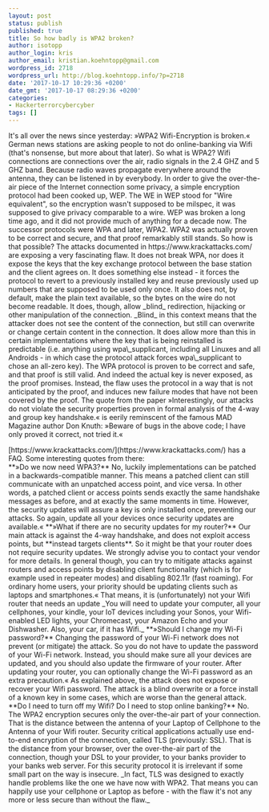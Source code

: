 ```yaml
---
layout: post
status: publish
published: true
title: So how badly is WPA2 broken?
author: isotopp
author_login: kris
author_email: kristian.koehntopp@gmail.com
wordpress_id: 2718
wordpress_url: http://blog.koehntopp.info/?p=2718
date: '2017-10-17 10:29:36 +0200'
date_gmt: '2017-10-17 08:29:36 +0200'
categories:
- Hackerterrorcybercyber
tags: []
---
```

<p>It's all over the news since yesterday: »WPA2 Wifi-Encryption is broken.« German news stations are asking people to not do online-banking via Wifi (that's nonsense, but more about that later). So what is WPA2? Wifi connections are connections over the air, radio signals in the 2.4 GHZ and 5 GHZ band. Because radio waves propagate everywhere around the antenna, they can be listened in by everybody. In order to give the over-the-air piece of the Internet connection some privacy, a simple encryption protocol had been cooked up, WEP. The WE in WEP stood for "Wire equivalent", so the encryption wasn't supposed to be milspec, it was supposed to give privacy comparable to a wire. WEP was broken a long time ago, and it did not provide much of anything for a decade now. The successor protocols were WPA and later, WPA2. WPA2 was actually proven to be correct and secure, and that proof remarkably still stands. So how is that possible? <!--more--> The attacks documented in&nbsp;https://www.krackattacks.com/ are exposing&nbsp;a very fascinating flaw. It does not break WPA, nor does it expose the keys that the key exchange protocol between the base station and the client agrees on. It does something else instead - it forces the protocol to revert to a previously installed key and reuse previously used up numbers that are supposed to be used only once. It also does not, by default, make the plain text available, so the bytes on the wire do not become readable. It does, though, allow _blind_ redirection, hijacking or other manipulation of the connection. _Blind_ in this context means that the attacker does not see the content of the connection, but still can overwrite or change certain content in the connection. It does allow more than this in certain implementations where the key that is being reinstalled is predictable (i.e. anything using wpa\_supplicant, including all Linuxes and all Androids - in which case the protocol attack forces wpa\_supplicant to chose an all-zero key). The WPA protocol is proven to be correct and safe, and that proof is still valid. And indeed the actual key is never exposed, as the proof promises. Instead, the flaw uses the protocol in a way that is not anticipated by the proof, and induces new failure modes that have not been covered by the proof. The quote from the paper »Interestingly, our attacks do not violate the security properties proven in formal analysis of the 4-way and group key handshake.« is eerily reminscent of the famous MAD Magazine author Don Knuth: »Beware of bugs in the above code; I have only proved it correct, not tried it.«</p>
<p>[https://www.krackattacks.com/](https://www.krackattacks.com/) has a FAQ. Some interesting quotes from there:<br />
**»Do we now need WPA3?** No, luckily implementations can be patched in a backwards-compatible manner. This means a patched client can still communicate with an unpatched access point, and vice versa. In other words, a patched client or access points sends exactly the same handshake messages as before, and at exactly the same moments in time. However, the security updates will assure a key is only installed once, preventing our attacks. So again, update all your devices once security updates are available.« **»What if there are no security updates for my router?** Our main attack is against the 4-way handshake, and does not exploit access points, but **instead targets clients**. So it might be that your router does not require security updates. We strongly advise you to contact your vendor for more details. In general though, you can try to mitigate attacks against routers and access points by disabling client functionality (which is for example used in repeater modes) and disabling 802.11r (fast roaming). For ordinary home users, your priority should be updating clients such as laptops and smartphones.« That means, it is (unfortunately) not your Wifi router that needs an update _You will need to update your computer, all your cellphones, your kindle, your IoT devices including your Sonos, your Wifi-enabled LED lights, your Chromecast, your Amazon Echo and your Dishwasher. Also, your car, if it has Wifi._ **»Should I change my Wi-Fi password?** Changing the password of your Wi-Fi network does not prevent (or mitigate) the attack. So you do not have to update the password of your Wi-Fi network. Instead, you should make sure all your devices are updated, and you should also update the firmware of your router. After updating your router, you can optionally change the Wi-Fi password as an extra precaution.« As explained above, the attack does not expose or recover your Wifi password. The attack is a blind overwrite or a force install of a known key in some cases, which are worse than the general attack. **Do I need to turn off my Wifi? Do I need to stop online banking?** No. The WPA2 encryption secures only the over-the-air part of your connection. That is the distance between the antenna of your Laptop of Cellphone to the Antenna of your Wifi router. Security critical applications actually use end-to-end encryption of the connection, called TLS (previously: SSL). That is the distance from your browser, over the over-the-air part of the connection, though your DSL to your provider, to your banks provider to your banks web server. For this security protocol it is irrelevant if some small part on the way is insecure. _In fact, TLS was designed to exactly handle problems like the one we have now with WPA2. That means you can happily use your cellphone or Laptop as before - with the flaw it's not any more or less secure than without the flaw._</p>
